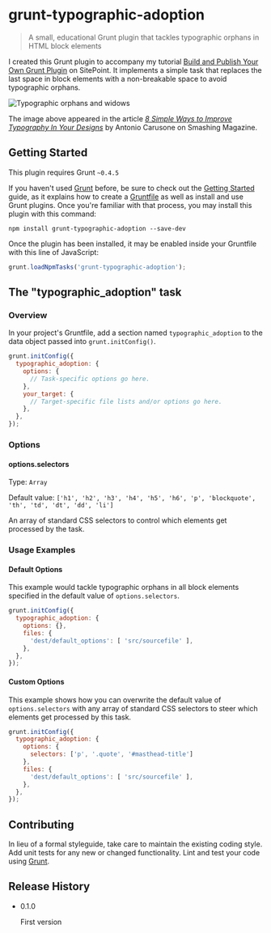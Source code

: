 # grunt-typographic-adoption

> A small, educational Grunt plugin that tackles typographic orphans in HTML block elements

I created this Grunt plugin to accompany my tutorial [Build and Publish Your Own Grunt Plugin](https://www.sitepoint.com/build-and-publish-your-own-grunt-plugin/) on SitePoint. It implements a simple task that replaces the last space in block elements with a non-breakable space to avoid typographic orphans.

![Typographic orphans and widows](https://cloud.netlifyusercontent.com/assets/344dbf88-fdf9-42bb-adb4-46f01eedd629/94951ff0-b132-4e39-a108-e540a5d83b4a/image5.jpg)

The image above appeared in the article [*8 Simple Ways to Improve Typography In Your Designs*](http://www.smashingmagazine.com/2009/04/8-simple-ways-to-improve-typography-in-your-designs/) by Antonio Carusone on Smashing Magazine.

## Getting Started
This plugin requires Grunt `~0.4.5`

If you haven't used [Grunt](http://gruntjs.com/) before, be sure to check out the [Getting Started](http://gruntjs.com/getting-started) guide, as it explains how to create a [Gruntfile](http://gruntjs.com/sample-gruntfile) as well as install and use Grunt plugins. Once you're familiar with that process, you may install this plugin with this command:

```shell
npm install grunt-typographic-adoption --save-dev
```

Once the plugin has been installed, it may be enabled inside your Gruntfile with this line of JavaScript:

```js
grunt.loadNpmTasks('grunt-typographic-adoption');
```

## The "typographic_adoption" task

### Overview
In your project's Gruntfile, add a section named `typographic_adoption` to the data object passed into `grunt.initConfig()`.

```js
grunt.initConfig({
  typographic_adoption: {
    options: {
      // Task-specific options go here.
    },
    your_target: {
      // Target-specific file lists and/or options go here.
    },
  },
});
```

### Options

#### options.selectors
Type: `Array`

Default value: `['h1', 'h2', 'h3', 'h4', 'h5', 'h6', 'p', 'blockquote', 'th', 'td', 'dt', 'dd', 'li']`

An array of standard CSS selectors to control which elements get processed by the task.

### Usage Examples

#### Default Options
This example would tackle typographic orphans in all block elements specified in the default value of `options.selectors`.

```js
grunt.initConfig({
  typographic_adoption: {
    options: {},
    files: {
      'dest/default_options': [ 'src/sourcefile' ],
    },
  },
});
```

#### Custom Options
This example shows how you can overwrite the default value of `options.selectors` with any array of standard CSS selectors to steer which elements get processed by this task.

```js
grunt.initConfig({
  typographic_adoption: {
    options: {
      selectors: ['p', '.quote', '#masthead-title']
    },
    files: {
      'dest/default_options': [ 'src/sourcefile' ],
    },
  },
});
```

## Contributing
In lieu of a formal styleguide, take care to maintain the existing coding style. Add unit tests for any new or changed functionality. Lint and test your code using [Grunt](http://gruntjs.com/).

## Release History

- 0.1.0

  First version
